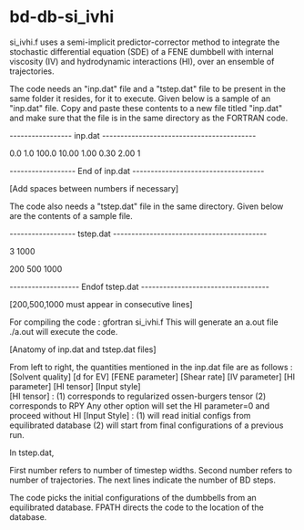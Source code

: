 # bd-db-si_ivhi

si_ivhi.f uses a semi-implicit predictor-corrector method to integrate the stochastic differential equation (SDE) of a 
FENE dumbbell with internal viscosity (IV) and hydrodynamic interactions (HI), over an ensemble of trajectories.

The code needs an "inp.dat" file and a "tstep.dat" file to be present in the same folder it resides, for it to execute.
Given below is a sample of an "inp.dat" file. Copy and paste these contents to a new file titled "inp.dat" and 
make sure that the file is in the same directory as the FORTRAN code.


----------------- inp.dat ------------------------------------------

  0.0    1.0        100.0         10.00       1.00   0.30   2.00    1

------------------ End of inp.dat ------------------------------------

[Add spaces between numbers if necessary]

The code also needs a "tstep.dat" file in the same directory. Given below are the contents of a sample file.

------------------ tstep.dat ------------------------------------------

3 1000

200
500
1000

------------------- Endof tstep.dat -----------------------------------

[200,500,1000 must appear in consecutive lines]

For compiling the code : 
gfortran si_ivhi.f
This will generate an a.out file
./a.out will execute the code.

[Anatomy of inp.dat and tstep.dat files]

From left to right, the quantities mentioned in the inp.dat file are as follows : 
[Solvent quality] [d for EV] [FENE parameter] [Shear rate] [IV parameter] [HI parameter] [HI tensor] [Input style]  
[HI tensor]  : (1) corresponds to regularized ossen-burgers tensor
               (2) corresponds to RPY
               Any other option will set the HI parameter=0 and proceed without HI
 [Input Style] : (1) will read initial configs from equilibrated database
                 (2) will start from final configurations of a previous run.

In tstep.dat,

First number refers to number of timestep widths. Second number refers to number of trajectories.
The next lines indicate the number of BD steps.  

The code picks the initial configurations of the dumbbells from an equilibrated database. FPATH directs the code to the location of the database.
